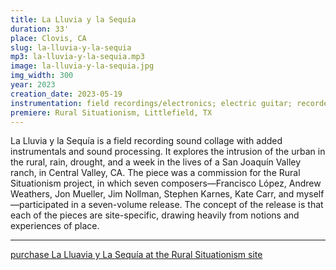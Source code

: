 ```yaml
---
title: La Lluvia y la Sequía
duration: 33'
place: Clovis, CA
slug: la-lluvia-y-la-sequia
mp3: la-lluvia-y-la-sequia.mp3
image: la-lluvia-y-la-sequia.jpg
img_width: 300
year: 2023
creation_date: 2023-05-19
instrumentation: field recordings/electronics; electric guitar; recorder
premiere: Rural Situationism, Littlefield, TX
---
```


La Lluvia y la Sequía is a field recording sound collage with added instrumentals and sound processing. It explores the intrusion of the urban in the rural, rain, drought, and a week in the lives of a San Joaquín Valley ranch, in Central Valley, CA. The piece was a commission for the Rural Situationism project, in which seven composers—Francisco López, Andrew Weathers, Jon Mueller, Jim Nollman, Stephen Karnes, Kate Carr, and myself—participated in a seven-volume release. The concept of the release is that each of the pieces are site-specific, drawing heavily from notions and experiences of place. 

---
[purchase La Lluavia y La Sequía at the Rural Situationism site](https://ruralsituationism.bandcamp.com/album/la-lluvia-y-la-sequ-a)